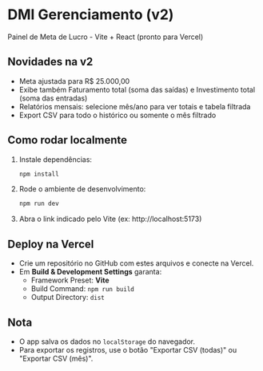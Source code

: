 # DMI Gerenciamento (v2)

Painel de Meta de Lucro - Vite + React (pronto para Vercel)

## Novidades na v2
- Meta ajustada para R$ 25.000,00
- Exibe também Faturamento total (soma das saídas) e Investimento total (soma das entradas)
- Relatórios mensais: selecione mês/ano para ver totais e tabela filtrada
- Export CSV para todo o histórico ou somente o mês filtrado

## Como rodar localmente

1. Instale dependências:
   ```bash
   npm install
   ```
2. Rode o ambiente de desenvolvimento:
   ```bash
   npm run dev
   ```
3. Abra o link indicado pelo Vite (ex: http://localhost:5173)

## Deploy na Vercel
- Crie um repositório no GitHub com estes arquivos e conecte na Vercel.
- Em **Build & Development Settings** garanta:
  - Framework Preset: **Vite**
  - Build Command: `npm run build`
  - Output Directory: `dist`

## Nota
- O app salva os dados no `localStorage` do navegador.
- Para exportar os registros, use o botão "Exportar CSV (todas)" ou "Exportar CSV (mês)".
